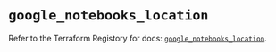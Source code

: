 # `google_notebooks_location`

Refer to the Terraform Registory for docs: [`google_notebooks_location`](https://registry.terraform.io/providers/hashicorp/google/5.21.0/docs/resources/notebooks_location).
